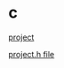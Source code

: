 # c 
[project](https://github.com/Pininttisunil/Pininttisunil/blob/main/courseproject.c)

[project.h file](https://github.com/Pininttisunil/Pininttisunil/blob/main/courseproject.h.h)
